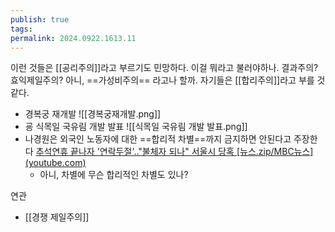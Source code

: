 ```yaml
---
publish: true
tags: 
permalink: 2024.0922.1613.11
---
```

이런 것들은 [[공리주의]]라고 부르기도 민망하다. 이걸 뭐라고 불러야하나. 결과주의? 효익제일주의? 아니, ==가성비주의== 라고나 할까. 자기들은 [[합리주의]]라고 부를 것 같다.
- 경복궁 재개발 ![[경복궁재개발.png]]
- 굥 식목일 국유림 개발 발표 ![[식목일 국유림 개발 발표.png]]
- 나경원은 외국인 노동자에 대한 ==합리적 차별==까지 금지하면 안된다고 주장한다 [추석연휴 끝나자 '연락두절'.."불체자 되나" 서울시 당혹 [뉴스.zip/MBC뉴스] (youtube.com)](https://www.youtube.com/watch?v=be-jRTSB9H8&t=175s)
	- 아니, 차별에 무슨 합리적인 차별도 있나?

연관
- [[경쟁 제일주의]]